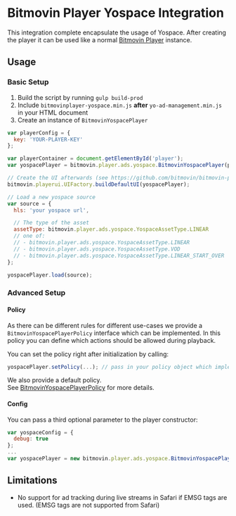 # Bitmovin Player Yospace Integration

This integration complete encapsulate the usage of Yospace. After creating the player it can be used like a normal [Bitmovin Player](https://bitmovin.com/docs/player) instance.

## Usage

### Basic Setup
1. Build the script by running `gulp build-prod`
2. Include `bitmovinplayer-yospace.min.js` **after** `yo-ad-management.min.js` in your HTML document
3. Create an instance of `BitmovinYospacePlayer`
```js
var playerConfig = {
  key: 'YOUR-PLAYER-KEY'
};

var playerContainer = document.getElementById('player');
var yospacePlayer = bitmovin.player.ads.yospace.BitmovinYospacePlayer(playerContainer, playerConfig);

// Create the UI afterwards (see https://github.com/bitmovin/bitmovin-player-ui for details)
bitmovin.playerui.UIFactory.buildDefaultUI(yospacePlayer);

// Load a new yospace source
var source = {
  hls: 'your yospace url',

  // The type of the asset
  assetType: bitmovin.player.ads.yospace.YospaceAssetType.LINEAR
  // one of:
  // - bitmovin.player.ads.yospace.YospaceAssetType.LINEAR
  // - bitmovin.player.ads.yospace.YospaceAssetType.VOD
  // - bitmovin.player.ads.yospace.YospaceAssetType.LINEAR_START_OVER
};

yospacePlayer.load(source);
```

### Advanced Setup

#### Policy

As there can be different rules for different use-cases we provide a `BitmovinYospacePlayerPolicy` interface which can be implemented.
In this policy you can define which actions should be allowed during playback.

You can set the policy right after initialization by calling:

```js
yospacePlayer.setPolicy(...); // pass in your policy object which implements BitmovinYospacePlayerPolicy
```

We also provide a default policy.  
See [BitmovinYospacePlayerPolicy](./src/ts/BitmovinYospacePlayerPolicy.ts) for more details.

#### Config
You can pass a third optional parameter to the player constructor:
```js
var yospaceConfig = {
  debug: true
};
...
var yospacePlayer = new bitmovin.player.ads.yospace.BitmovinYospacePlayer(playerContainer, conf, yospaceConfig);

```

## Limitations

- No support for ad tracking during live streams in Safari if EMSG tags are used. (EMSG tags are not supported from Safari)
